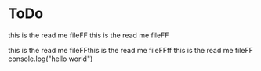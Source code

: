 # ToDo
this is the read me fileFF
this is the read me fileFF

this is the read me fileFFthis is the read me fileFFff
this is the read me fileFF
console.log("hello world")



